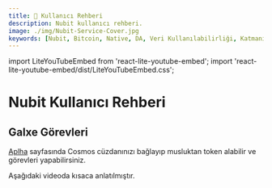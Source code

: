 ```yaml
---
title: 👤 Kullanıcı Rehberi
description: Nubit kullanıcı rehberi.
image: ./img/Nubit-Service-Cover.jpg
keywords: [Nubit, Bitcoin, Native, DA, Veri Kullanılabilirliği, Katmanı, kullanıcı rehberi, rehber]
---
```

import LiteYouTubeEmbed from 'react-lite-youtube-embed';
import 'react-lite-youtube-embed/dist/LiteYouTubeEmbed.css';

# Nubit Kullanıcı Rehberi

## Galxe Görevleri

[Aplha](https://alpha.nubit.org/) sayfasında Cosmos cüzdanınızı bağlayıp musluktan token alabilir ve görevleri yapabilirsiniz.

Aşağıdaki videoda kısaca anlatılmıştır.

<div className="video-container">
<LiteYouTubeEmbed
    id="okjrbxwG0Hs"
    params="autoplay=1&autohide=1&showinfo=0&rel=0"
    title="Nubit Teşvikli Testnet (Faz 1)"
    poster="hqdefault"
    webp
/>
</div>


